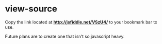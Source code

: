 view-source
===========

Copy the link located at **http://jsfiddle.net/VSzU4/** to your bookmark bar to use.

Future plans are to create one that isn't so javascript heavy.